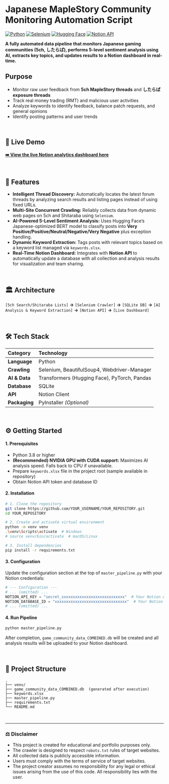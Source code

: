 # Japanese MapleStory Community Monitoring Automation Script

[![Python](https://img.shields.io/badge/Python-3.10+-blue?style=for-the-badge&logo=python)](https://www.python.org/) [![Selenium](https://img.shields.io/badge/Selenium-4-green?style=for-the-badge&logo=selenium)](https://www.selenium.dev/) [![Hugging Face](https://img.shields.io/badge/%F0%9F%A4%97%20Hugging%20Face-Models-yellow?style=for-the-badge)](https://huggingface.co/models) [![Notion API](https://img.shields.io/badge/Notion%20API-v1-black?style=for-the-badge&logo=notion)](https://developers.notion.com/)

**A fully automated data pipeline that monitors Japanese gaming communities (5ch, したらば), performs 5-level sentiment analysis using AI, extracts key topics, and updates results to a Notion dashboard in real-time.**

## Purpose

- Monitor raw user feedback from **5ch MapleStory threads** and **したらば exposure threads**
- Track real money trading (RMT) and malicious user activities
- Analyze keywords to identify feedback, balance patch requests, and general opinions
- Identify posting patterns and user trends

<br>

## 🌟 Live Demo

**[➡️ View the live Notion analytics dashboard here](https://vlage.notion.site/26dc0c2b3ce780b5b934e8d25a387c9c?v=26dc0c2b3ce7804c86fa000c1c0bfb13)**

<br>

## 🚀 Features

- **Intelligent Thread Discovery:** Automatically locates the latest forum threads by analyzing search results and listing pages instead of using fixed URLs.
- **Multi-Site Concurrent Crawling:** Reliably collects data from dynamic web pages on 5ch and Shitaraba using `Selenium`.
- **AI-Powered 5-Level Sentiment Analysis:** Uses Hugging Face’s Japanese-optimized BERT model to classify posts into **Very Positive/Positive/Neutral/Negative/Very Negative** plus exception handling.
- **Dynamic Keyword Extraction:** Tags posts with relevant topics based on a keyword list managed via `keywords.xlsx`.
- **Real-Time Notion Dashboard:** Integrates with **Notion API** to automatically update a database with all collection and analysis results for visualization and team sharing.

<br>

## 🏛️ Architecture

`[5ch Search/Shitaraba Lists]` **→** `[Selenium Crawler]` **→** `[SQLite DB]` **→** `[AI Analysis & Keyword Extraction]` **→** `[Notion API]` **→** `[Live Dashboard]`

<br>

## 🛠️ Tech Stack

|Category     |Technology                                  |
|:------------|:-------------------------------------------|
|**Language** |Python                                      |
|**Crawling** |Selenium, BeautifulSoup4, Webdriver-Manager |
|**AI & Data**|Transformers (Hugging Face), PyTorch, Pandas|
|**Database** |SQLite                                      |
|**API**      |Notion Client                               |
|**Packaging**|PyInstaller *(Optional)*                    |

<br>

## ⚙️ Getting Started

#### **1. Prerequisites**

- Python 3.8 or higher
- **(Recommended) NVIDIA GPU with CUDA support:** Maximizes AI analysis speed. Falls back to CPU if unavailable.
- Prepare `keywords.xlsx` file in the project root (sample available in repository)
- Obtain Notion API token and database ID

#### **2. Installation**

```bash
# 1. Clone the repository
git clone https://github.com/YOUR_USERNAME/YOUR_REPOSITORY.git
cd YOUR_REPOSITORY

# 2. Create and activate virtual environment
python -m venv venv
.\venv\Scripts\activate  # Windows
# source venv/bin/activate  # macOS/Linux

# 3. Install dependencies
pip install -r requirements.txt
```

#### **3. Configuration**

Update the configuration section at the top of `master_pipeline.py` with your Notion credentials:

```python
# --- Configuration ---
# ... (omitted) ...
NOTION_API_KEY = "secret_xxxxxxxxxxxxxxxxxxxxxxxxxxxx"  # Your Notion API key
NOTION_DATABASE_ID = "xxxxxxxxxxxxxxxxxxxxxxxxxxxxxxxx"  # Your Notion Database ID
# ... (omitted) ...
```

#### **4. Run Pipeline**

```bash
python master_pipeline.py
```

After completion, `game_community_data_COMBINED.db` will be created and all analysis results will be uploaded to your Notion dashboard.

<br>

## 📁 Project Structure

```
.
├── venv/
├── game_community_data_COMBINED.db  (generated after execution)
├── keywords.xlsx
├── master_pipeline.py
├── requirements.txt
└── README.md
```

<br>

-----

### ⚖️ Disclaimer

- This project is created for educational and portfolio purposes only.
- The crawler is designed to respect `robots.txt` rules of target websites.
- All collected data is publicly accessible information.
- Users must comply with the terms of service of target websites.
- The project creator assumes no responsibility for any legal or ethical issues arising from the use of this code. All responsibility lies with the user.